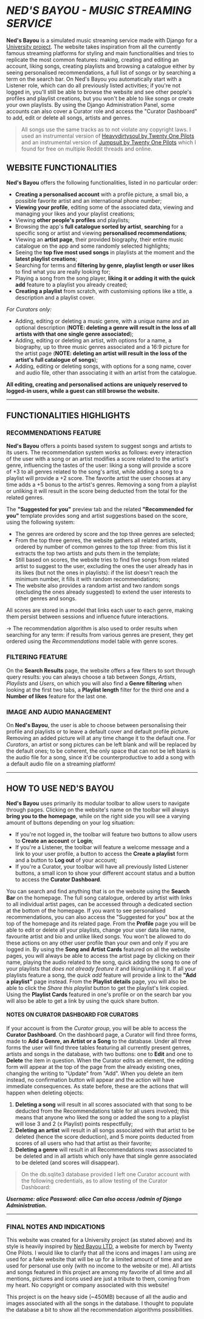 # *NED'S BAYOU - MUSIC STREAMING SERVICE*

**Ned's Bayou** is a simulated music streaming service made with Django for a [University project](https://www.ing-inl.unifi.it/vp-130-terzo-anno.html#).
The website takes inspiration from all the currently famous streaming platforms for styling and main functionalities and tries to replicate the most common features: making, creating and editing an account, liking songs, creating playlists and browsing a catalogue either by seeing personalised recommendations, a full list of songs or by searching a term on the search bar.
On Ned's Bayou you automatically start with a Listener role, which can do all previously listed activities; if you're not logged in, you'll still be able to browse the website and see other people's profiles and playlist creations, but you won't be able to like songs or create your own playlists.
By using the Django Administration Panel, some accounts can also cover a Curator role and access the "Curator Dashboard" to add, edit or delete all songs, artists and genres.

> All songs use the same tracks as to not violate any copyright laws. I used an instrumental version of [Heavydirtysoul by Twenty One Pilots](https://www.youtube.com/watch?v=lzXRdS9cynQ) and an instrumental version of [Jumpsuit by Twenty One Pilots](https://www.youtube.com/watch?v=UOUBW8bkjQ4) which I found for free on multiple Reddit threads and online.

## WEBSITE FUNCTIONALITIES
**Ned's Bayou** offers the following functionalities, listed in no particular order:

- **Creating a personalised account** with a profile picture, a small bio, a possible favorite artist and an international phone number;
- **Viewing your profile**, editing some of the associated data, viewing and managing your likes and your playlist creations;
- Viewing **other people's profiles** and playlists;
- Browsing the app's **full catalogue sorted by artist**, **searching** for a specific song or artist and viewing **personalised recommendations**;
- Viewing an **artist page**, their provided biography, their entire music catalogue on the app and some randomly selected highlights;
- Seeing the **top five most used songs** in playlists at the moment and the **latest playlist creations**;
- Searching for terms and **filtering by genre, playlist length or user likes** to find what you are really looking for;
- Playing a song from the song player, **liking it or adding it with the quick add** feature to a playlist you already created;
- **Creating a playlist** from scratch, with customising options like a title, a description and a playlist cover.

*For Curators only:*
- Adding, editing or deleting a music genre, with a unique name and an optional description (**NOTE: deleting a genre will result in the loss of all artists with that one single genre associated**);
- Adding, editing or deleting an artist, with options for a name, a biography, up to three music genres associated and a 16:9 picture for the artist page (**NOTE: deleting an artist will result in the loss of the artist's full catalogue of songs**);
- Adding, editing or deleting songs, with options for a song name, cover and audio file, other than associating it with an artist from the catalogue.

**All editing, creating and personalised actions are uniquely reserved to logged-in users, while a guest can still browse the website.**

___________
## FUNCTIONALITIES HIGHLIGHTS

### RECOMMENDATIONS FEATURE
**Ned's Bayou** offers a points based system to suggest songs and artists to its users. 
The recommendation system works as follows: every interaction of the user with a song or an artist modifies a score related to the artist's genre, influencing the tastes of the user: liking a song will provide a score of +3 to all genres related to the song's artist, while adding a song to a playlist will provide a +2 score.
The favorite artist the user chooses at any time adds a +5 bonus to the artist's genres. Removing a song from a playlist or unliking it will result in the score being deducted from the total for the related genres.

The **"Suggested for you"** preview tab and the related **"Recommended for you"** template provides song and artist suggestions based on the score, using the following system: 
- The genres are ordered by score and the top three genres are selected;
- From the top three genres, the website gathers all related artists, ordered by number of common genres to the top three: from this list it extracts the top two artists and puts them in the template;
- Still based on scores, the website tries to find five songs from related artist to suggest to the user, excluding the ones the user already has in its likes (but not the ones in playlists): if the list doesn't reach the minimum number, it fills it with random recommendations;
- The website also provides a random artist and two random songs (excluding the ones already suggested) to extend the user interests to other genres and songs.

All scores are stored in a model that links each user to each genre, making them persist between sessions and influence future interactions.

-> The recommendation algorithm is also used to order results when searching for any term: if results from various genres are present, they get ordered using the *Recommendations* model table with genre scores.

### FILTERING FEATURE
On the **Search Results** page, the website offers a few filters to sort through query results: you can always choose a tab between *Songs*, *Artists*, *Playlists* and *Users*, on which you will also find a **Genre filtering** when looking at the first two tabs, a **Playlist length** filter for the third one and a **Number of likes** feature for the last one.

### IMAGE AND AUDIO MANAGEMENT
On **Ned's Bayou**, the user is able to choose between personalising their profile and playlists or to leave a default cover and default profile picture. Removing an added picture will at any time change it to the default one. For *Curators*, an artist or song pictures can be left blank and will be replaced by the default ones; to be coherent, the only space that can not be left blank is the audio file for a song, since it'd be counterproductive to add a song with a default audio file on a streaming platform!

___________
## HOW TO USE NED'S BAYOU
**Ned's Bayou** uses primarily its modular toolbar to allow users to navigate through pages. Clicking on the website's name on the toolbar will always **bring you to the homepage**, while on the right side you will see a varying amount of buttons depending on your log situation:
- If you're not logged in, the toolbar will feature two buttons to allow users to **Create an account** or **Login**;
- If you're a Listener, the toolbar will feature a welcome message and a link to your user profile, a button to access the **Create a playlist** form and a button to **Log out** of your account;
- If you're a Curator, your toolbar will have all previously listed Listener buttons, a small icon to show your different account status and a button to access the **Curator Dashboard**.

You can search and find anything that is on the website using the **Search Bar** on the homepage. The full song catalogue, ordered by artist with links to all individual artist pages, can be accessed through a dedicated section at the bottom of the homepage. If you want to see personalised recommendations, you can also access the "Suggested for you" box at the top of the homepage and its related page.
From the **Profile** page you will be able to edit or delete all your playlists, change your user data like name, favourite artist and bio and unlike liked songs. You won't be allowed to do these actions on any other user profile than your own and only if you are logged in.
By using the **Song and Artist Cards** featured on all the website pages, you will always be able to access the artist page by clicking on their name, playing the audio related to the song, quick adding the song to one of your playlists that *does not already feature it* and liking/unliking it. If all your playlists feature a song, the *quick add* feature will provide a link to the **"Add a playlist"** page instead.
From the **Playlist details** page, you will also be able to click the *Share this playlist* button to get the playlist's link copied. Using the **Playlist Cards** featured in one's profile or on the search bar you will also be able to get a link by using the quick share button.

#### NOTES ON CURATOR DASHBOARD FOR CURATORS
If your account is from the *Curator group*, you will be able to access the **Curator Dashboard**. On the dashboard page, a Curator will find three forms, made to **Add a Genre, an Artist or a Song** to the database. Under all three forms the user will find three tables featuring all currently present genres, artists and songs in the database, with two buttons: one to **Edit** and one to **Delete** the item in question.
When the Curator edits an element, the editing form will appear at the top of the page from the already existing ones, changing the writing to "Update" from "Add". When you delete an item instead, no confirmation button will appear and the action will have immediate consequences. As state before, these are the actions that will happen when deleting objects:
1. **Deleting a song** will result in all scores associated with that song to be deducted from the Recommendations table for all users involved; this means that anyone who liked the song or added the song to a playlist will lose 3 and 2 (x Playlist) points respectfully;
2. **Deleting an artist** will result in all songs associated with that artist to be deleted (hence the score deduction), and 5 more points deducted from scores of all users who had that artist as their favorite;
3. **Deleting a genre** will result in all Recommendations rows associated to be deleted and in all artists which only have that single genre associated to be deleted (and scores will disappear).

> On the db.sqlite3 database provided I left one Curator account with the following credentials, as to allow testing of the Curator Dashboard:
 
_**Username: alice
Password: alice
Can also access /admin of Django Administration.**_

___________
### FINAL NOTES AND INDICATIONS
This website was created for a University project (as stated above) and its style is heavily inspired by [Ned Bayou LTD](https://europe.nedbayou.com/gb/), a website for merch by Twenty One Pilots. I would like to clarify that all the icons and images I am using are used for a fake website that will be up for a limited amount of time and are used for personal use only (with no income to the website or me). 
All artists and songs featured in this project are among my favorite of all time and all mentions, pictures and icons used are just a tribute to them, coming from my heart.
No copyright or company associated with this website!

This project is on the heavy side (~450MB) because of all the audio and images associated with all the songs in the database. I thought to populate the database a bit to show all the recommendation algorithms possibilities.
